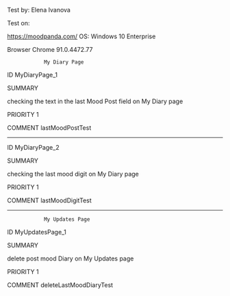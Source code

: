Test by: Elena Ivanova

Test on:

https://moodpanda.com/ OS: Windows 10 Enterprise

Browser Chrome 91.0.4472.77

                My Diary Page

ID MyDiaryPage_1

SUMMARY

checking the text in the last Mood Post field on My Diary page

PRIORITY 1

COMMENT lastMoodPostTest
***************************************************

ID MyDiaryPage_2

SUMMARY

checking the last mood digit on My Diary page

PRIORITY 1

COMMENT lastMoodDigitTest
***************************************************
                My Updates Page

ID MyUpdatesPage_1

SUMMARY

delete post mood Diary on My Updates page

PRIORITY 1

COMMENT deleteLastMoodDiaryTest

